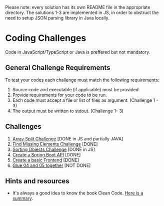 Please note: every solution has its own README file in the appropriate directory.
The solutions 1-3 are implemented in JS, in order to obstruct the need to setup JSON parsing library in Java locally.

# Coding Challenges

Code in JavaScript/TypeScript or Java is preffered but not mandatory.

## General Challenge Requirements
To test your codes each challenge must match the following requirements:
1. Source code and executable (if applicable) must be provided
2. Provide requirements for your code to be run.
3. Each code must accept a file or list of files as argument. (Challenge 1 - 3)
4. The output must be written to stdout. (Challenge 1- 3)

## Challenges
1. [Array Split Challenge](./01-array-split/) [DONE in JS and partially JAVA]
2. [Find Missing Elements Challenge](./02-missing-elements/) [DONE]
3. [Sorting Objects Challenge](./03-sorting-objects/) [DONE in JS]
4. [Create a Spring Boot API](./04-create-a-spring-boot-api) [DONE]
5. [Create a basic Frontend](./05-create-a-basic-frontend) [DONE]
6. [Glue 04 and 05 together](./06-glue-04-and-05-together) [NOT DONE]

## Hints and resources
* It's always a good idea to know the book Clean Code. [Here is a summary](./docs/CleanCodeSummary.md).

